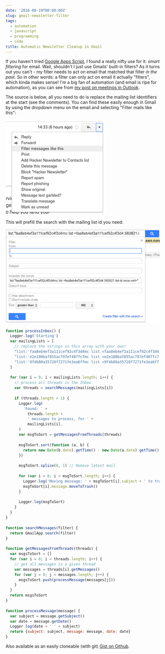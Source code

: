```yaml
---
date: '2016-08-19T00:00:00Z'
slug: gmail-newsletter-filter
tags:
  - automation
  - javascript
  - programming
  - code
title: Automatic Newsletter Cleanup in Gmail
---
```


If you haven't tried [Google Apps Script][], I found a really nifty use for it:
_smart filtering_ for email. Wait, shouldn't I just use Gmails' built-in
filters? As it turns out you can't - my filter needs to act on email that
matched that filter _in the past_. So in other words: a filter can only act on
email it actually "filters", which kinda makes sense! I'm a big fan of
automation (and email is ripe for automation), as you can see from [my post on
meetings in Outlook][Outlook].

The source is below, all you need to do is replace the mailing list identifiers
at the start (see the comments). You can find these easily enough in Gmail by
using the dropdown menu on the email and selecting "Filter mails like this":

![Selecting a newsletter mail's menu to filter](/img/16/gmail-menu-filter.png 'Selecting a newsletter mail to filter')

This will prefill the search with the mailing list id you need:

![Gmail Filter Search](/img/16/gmail-filter-search.png 'Gmail Filter Search in Action')

```javascript
function processInbox() {
  Logger.log('Starting')
  var mailingLists = [
    // replace the strings in this array with your own!
    "list:'faa8eb4ef3a111cef92c4f3d4mc list <faa8eb4ef3a111cef92c4f3d4.583821.list-id.mcsv.net>'",
    "list:'e2e180baf855ac797ef407fc7mc list <e2e180baf855ac797ef407fc7.654029.list-id.mcsv.net>'",
    "list:'9f4b80a35728f7271fe3ea6ffmc list <9f4b80a35728f7271fe3ea6ff.511493.list-id.mcsv.net>'",
  ]

  for (var i = 0; i < mailingLists.length; i++) {
    // process all threads in the Inbox
    var threads = searchMessages(mailingLists[i])

    if (threads.length > 1) {
      Logger.log(
        'Found: ' +
          threads.length +
          ' messages to process, for ' +
          mailingLists[i],
      )
      var msgToSort = getMessagesFromThreads(threads)

      msgToSort.sort(function (a, b) {
        return new Date(b.date).getTime() - new Date(a.date).getTime()
      })

      msgToSort.splice(0, 1) // Remove latest mail

      for (var i = 0; i < msgToSort.length; i++) {
        Logger.log('Moving message: ' + msgToSort[i].subject + ' to trash')
        msgToSort[i].message.moveToTrash()
      }

      Logger.log(msgToSort)
    }
  }
}

function searchMessages(filter) {
  return GmailApp.search(filter)
}

function getMessagesFromThreads(threads) {
  var msgsToSort = []
  for (var i = 0; i < threads.length; i++) {
    // get all messages in a given thread
    var messages = threads[i].getMessages()
    for (var j = 0; j < messages.length; j++) {
      msgsToSort.push(processMessage(messages[j]))
    }
  }
  return msgsToSort
}

function processMessage(message) {
  var subject = message.getSubject()
  var date = message.getDate()
  Logger.log(date + ' ' + subject)
  return {subject: subject, message: message, date: date}
}
```

Also available as an easily cloneable (with git) [Gist on Github][Gist].

[Google Apps Script]: https://developers.google.com/apps-script/
[Outlook]: /outlook
[Gist]: https://gist.github.com/dueyfinster/a66238c3f99c883ffd8d264b539dc2d8
